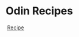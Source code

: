 <html>
  <body> 
<h1>Odin Recipes </h1>
    <img src"images.jpeg">
<a href ="https://github.com/Mortal5631/recipes.git"> Recipe</a>
<img scr="images.jpeg">
  </body>
  </html>
